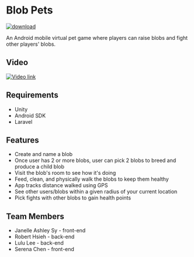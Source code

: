 # Blob Pets

[![download](https://i.imgur.com/YOoTH4Y.png)](https://play.google.com/store/apps/details?id=com.Team2.BlobPets&hl=en&pcampaignid=MKT-Other-global-all-co-prtnr-py-PartBadge-Mar2515-1)

An Android mobile virtual pet game where players can raise blobs and fight other players' blobs.

## Video

[![Video link](https://img.youtube.com/vi/4gvzy6m7hH0/0.jpg)](https://www.youtube.com/watch?v=4gvzy6m7hH0)



## Requirements

* Unity
* Android SDK
* Laravel

## Features

* Create and name a blob
* Once user has 2 or more blobs, user can pick 2 blobs to breed and produce a child blob
* Visit the blob's room to see how it's doing
* Feed, clean, and physically walk the blobs to keep them healthy
* App tracks distance walked using GPS
* See other users/blobs within a given radius of your current location
* Pick fights with other blobs to gain health points

## Team Members

* Janelle Ashley Sy - front-end
* Robert Hsieh - back-end
* Lulu Lee - back-end
* Serena Chen - front-end

